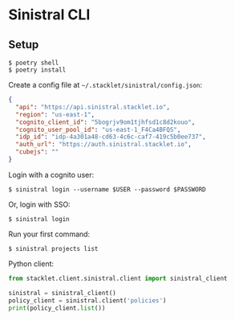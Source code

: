 # Sinistral CLI

## Setup

```
$ poetry shell
$ poetry install
```

Create a config file at `~/.stacklet/sinistral/config.json`:

```json
{
  "api": "https://api.sinistral.stacklet.io",
  "region": "us-east-1",
  "cognito_client_id": "5bogrjv9om1tjhfsd1c8d2kouo",
  "cognito_user_pool_id": "us-east-1_F4Ca4BFQS",
  "idp_id": "idp-4a301a48-cd63-4c6c-caf7-419c5b0ee737",
  "auth_url": "https://auth.sinistral.stacklet.io",
  "cubejs": ""
}
```

Login with a cognito user:

```
$ sinistral login --username $USER --password $PASSWORD
```

Or, login with SSO:

```
$ sinistral login
```

Run your first command:

```
$ sinistral projects list
```

Python client:

```python
from stacklet.client.sinistral.client import sinistral_client

sinistral = sinistral_client()
policy_client = sinistral.client('policies')
print(policy_client.list())
```
